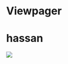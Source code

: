 # Viewpager
<h1>hassan</h1>
<img src="https://github.com/MohdHassangit/Viewpager/raw/master/GIF_20200713_113031.gif">

